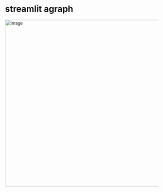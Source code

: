# streamlit agraph
<img width="548" alt="image" src="https://github.com/user-attachments/assets/2bc9d790-6007-4f3a-b46d-7fd29d0d4206">
